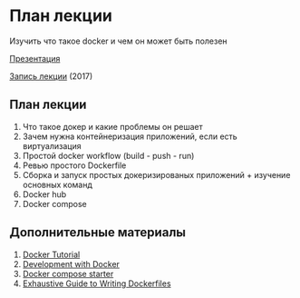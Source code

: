 # План лекции

Изучить что такое docker и чем он может быть полезен

[Презентация](https://docs.google.com/presentation/d/1i0BGoDHuAcAc27oBL8ylH3CA71_0BJfgxIh--J_keog/edit#slide=id.p)

[Запись лекции](https://vimeo.com/231711111/0434b32c9d) (2017)

## План лекции

1. Что такое докер и какие проблемы он решает
2. Зачем нужна контейнеризация приложений, если есть виртуализация
3. Простой docker workflow (build - push - run)
4. Ревью простого Dockerfile
5. Сборка и запуск простых докеризированых приложений + изучение основных команд
6. Docker hub
7. Docker compose

## Дополнительные материалы

1. [Docker Tutorial](https://www.youtube.com/watch?v=pGYAg7TMmp0)
2. [Development with
Docker](https://blog.maqpie.com/2017/02/22/fully-automated-development-environment-with-docker-compose/)
3. [Docker compose starter](https://github.com/maqpie/docker-compose-starter)
4. [Exhaustive Guide to Writing
Dockerfiles](https://blog.hasura.io/an-exhaustive-guide-to-writing-dockerfiles-for-node-js-web-apps-bbee6bd2f3c4)
